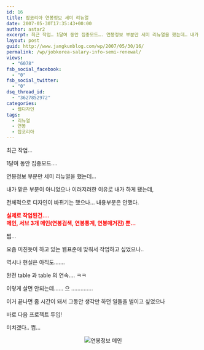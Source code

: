 ```yaml
---
id: 16
title: 잡코리아 연봉정보 세미 리뉴얼
date: 2007-05-30T17:35:43+00:00
author: astar2
excerpt: 최근 작업… 1달여 동안 집중모드…. 연봉정보 부분만 세미 리뉴얼을 했는데… 내가 맡은 부분이 아니었으나 이러저러한 이유로 내가 하게 됐는데, 전체적으로 디자인이 바뀌기는 했으나… 내용부분은 안했다. 실제로 작업된건…. 메인, 서브 3개 메인(연봉검색, 연봉통계, 연봉매거진) 뿐… 쩝… 요즘 미친듯이 하고 있는 웹표준에 맞춰서 작업하고 싶었으나.. 역시나 현실은 아직도……. 완전 table 과 table 의 연속…. ㅋㅋ 이렇게 살면 안되는데…… 으 ………….. 이거 끝나면 좀 시간이 돼서 그동안 생각만 하던 일들을 벌이고 싶었으나 바로 다음 프로젝트 투입! 미치겠다.. 쩝…
layout: post
guid: http://www.jangkunblog.com/wp/2007/05/30/16/
permalink: /wp/jobkorea-salary-info-semi-renewal/
views:
  - "6078"
fsb_social_facebook:
  - "0"
fsb_social_twitter:
  - "0"
dsq_thread_id:
  - "3627852972"
categories:
  - 웹디자인
tags:
  - 리뉴얼
  - 연봉
  - 잡코리아
---
```

최근 작업&#8230;
  
1달여 동안 집중모드&#8230;.
  
연봉정보 부분만 세미 리뉴얼을 했는데&#8230;

내가 맡은 부분이 아니었으나 이러저러한 이유로 내가 하게 됐는데,
  
전체적으로 디자인이 바뀌기는 했으나&#8230; 내용부분은 안했다.
  
<span style="color: #ff0000;"><strong>실제로 작업된건&#8230;.<br /> 메인, 서브 3개 메인(연봉검색, 연봉통계, 연봉매거진) 뿐&#8230;</strong></span>
  
쩝&#8230;

요즘 미친듯이 하고 있는 웹표준에 맞춰서 작업하고 싶었으나..
  
역시나 현실은 아직도&#8230;&#8230;.
  
완전 table 과 table 의 연속&#8230;. ㅋㅋ

이렇게 살면 안되는데&#8230;&#8230; 으 &#8230;&#8230;&#8230;&#8230;..

이거 끝나면 좀 시간이 돼서 그동안 생각만 하던 일들을 벌이고 싶었으나
  
바로 다음 프로젝트 투입!
  
미치겠다.. 쩝&#8230;

<p style="text-align:center">
  <img src="http://www.jangkunblog.com/wp/wp-content/uploads/2007/10/01.jpg" alt="연봉정보 메인" />
</p>